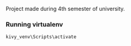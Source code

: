 Project made during 4th semester of university.

### Running virtualenv
```bash
kivy_venv\Scripts\activate
```
